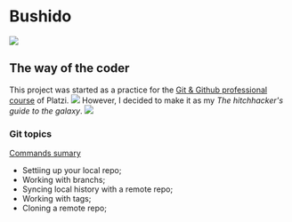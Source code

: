 # Bushido
![](https://upload.wikimedia.org/wikipedia/commons/thumb/5/5a/Bushido.jpg/120px-Bushido.jpg)
## The way of the coder
This project was started as a practice for the [Git & Github professional course](http://platzi.com/cursos/git-github "Git & Github professional course") of Platzi.
![](https://static.platzi.com/media/platzi-isotipo@2x.png)
However, I decided to make it as my <i>The hitchhacker's guide to the galaxy</i>.
![](https://upload.wikimedia.org/wikipedia/commons/thumb/8/85/HHGTHG_1979_ICA_Stage_Production_Flyer.jpg/220px-HHGTHG_1979_ICA_Stage_Production_Flyer.jpg)
### Git topics
[Commands sumary](https://github.com/Sightman/Bushido/blob/main/git_commands.json)
- Settiing up your local repo;
- Working with branchs;
- Syncing local history with a remote repo;
- Working with tags;
- Cloning a remote repo;